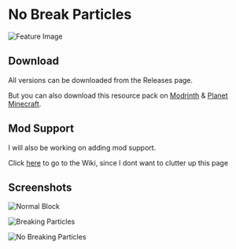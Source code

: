 # No Break Particles
![Feature Image](https://i.imgur.com/wNxbpnD.png)


## Download
All versions can be downloaded from the Releases page.

But you can also download this resource pack on [Modrinth](https://modrinth.com/resourcepack/no-break-particles) & [Planet Minecraft](https://www.planetminecraft.com/texture-pack/no-break-particles/).


## Mod Support
I will also be working on adding mod support.

Click [here](https://github.com/Reuzehagel/No-Break-Particles/wiki) to go to the Wiki, since I dont want to clutter up this page


## Screenshots
![Normal Block](https://i.imgur.com/T93vTyu.jpg)

![Breaking Particles](https://i.imgur.com/hlHDdwK.jpg)

![No Breaking Particles](https://i.imgur.com/h8rWnzJ.jpg)
